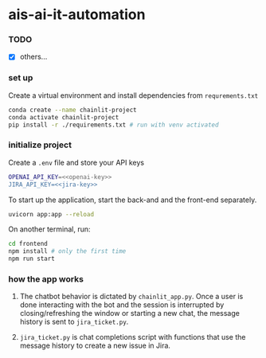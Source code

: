 # ais-ai-it-automation

### TODO

- [x] others...



### set up

Create a virtual environment and install dependencies from `requrements.txt`

```sh
conda create --name chainlit-project
conda activate chainlit-project
pip install -r ./requirements.txt # run with venv activated
```

### initialize project

Create a `.env` file and store your API keys

```sh
OPENAI_API_KEY=<<openai-key>>
JIRA_API_KEY=<<jira-key>>
```

To start up the application, start the back-and and the front-end separately.

```sh
uvicorn app:app --reload
```
On another terminal, run:
```sh
cd frontend
npm install # only the first time
npm run start
```

### how the app works

1. The chatbot behavior is dictated by `chainlit_app.py`. Once a user is done interacting with the bot and the session is interrupted by closing/refreshing the window or starting a new chat, the message history is sent to `jira_ticket.py`.

2. `jira_ticket.py` is chat completions script with functions that use the message history to create a new issue in Jira.
